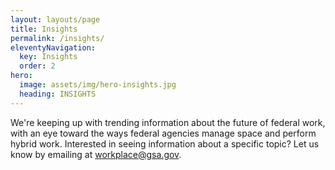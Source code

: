 ```yaml
---
layout: layouts/page
title: Insights
permalink: /insights/
eleventyNavigation:
  key: Insights
  order: 2
hero:
  image: assets/img/hero-insights.jpg
  heading: INSIGHTS
---
```


We're keeping up with trending information about the future of federal work, with an eye toward the ways federal agencies manage space and perform hybrid work. Interested in seeing information about a specific topic? Let us know by emailing at [workplace@gsa.gov](mailto:workplace@gsa.gov).
